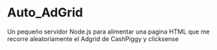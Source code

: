 # Auto_AdGrid
Un pequeño servidor Node.js para alimentar una pagina HTML que me recorre aleatoriamente el Adgrid de CashPiggy y clicksense
